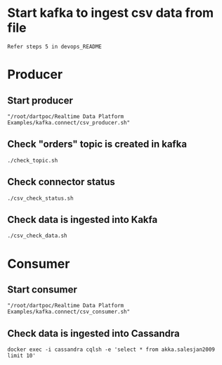 # Start kafka to ingest csv data from file #
	Refer steps 5 in devops_README 

# Producer #
##	Start producer	##
	"/root/dartpoc/Realtime Data Platform Examples/kafka.connect/csv_producer.sh"

## Check "orders" topic is created in kafka ##
	./check_topic.sh

## Check connector status ##
	./csv_check_status.sh

## Check data is ingested into Kakfa
	./csv_check_data.sh

# Consumer #
## Start consumer ##
	"/root/dartpoc/Realtime Data Platform Examples/kafka.connect/csv_consumer.sh"

## Check data is ingested into Cassandra
	docker exec -i cassandra cqlsh -e 'select * from akka.salesjan2009 limit 10'